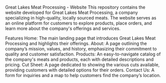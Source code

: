 Great Lakes Meat Processing - Website
This repository contains the website developed for Great Lakes Meat Processing, a company specializing in high-quality, locally sourced meats. The website serves as an online platform for customers to explore products, place orders, and learn more about the company's offerings and services.

Features
Home: The main landing page that introduces Great Lakes Meat Processing and highlights their offerings.
About: A page outlining the company’s mission, values, and history, emphasizing their commitment to quality and customer satisfaction.
Products: An easy-to-navigate catalog of the company's meats and products, each with detailed descriptions and pricing.
Cut Sheet: A page dedicated to showing the various cuts available, providing customers with detailed options for their orders.
Contact Us: A form for inquiries and a map to help customers find the company’s location.
